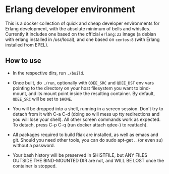 # Erlang developer environment

This is a docker collection of quick and cheap developer environments
for Erlang development, with the absolute minimum of bells and
whistles.  Currently it includes one based on the official `erlang:22`
image (a debian with erlang installed in /usr/local), and one based on
`centos:8` (with Erlang installed from EPEL).

## How to use

* In the respective dirs, run `./build`.

* Once built, do `./run`, optionally with `QDEE_SRC` and `QDEE_DST`
  env vars pointing to the directory on your host filesystem you want
  to bind-mount, and its mount point inside the resulting container.
  By default, `QDEE_SRC` will be set to `$HOME`.

* You will be dropped into a shell, running in a screen session.
  Don't try to detach from it with C-a C-d (doing so will mess up tty
  redirections and you will lose your shell).  All other screen
  commands work as expected.  To detach, press C-p C-q (run docker
  attach qdee-<TAB>) to reattach).

* All packages required to build Riak are installed, as well as emacs
  and git. Should you need other tools, you can do sudo apt-get .. (or
  even su) without a password.

* Your bash history will be preserved in $HISTFILE,
  but ANY FILES OUTSIDE THE BIND-MOUNTED DIR are not, and WILL BE LOST
  once the container is stopped.
